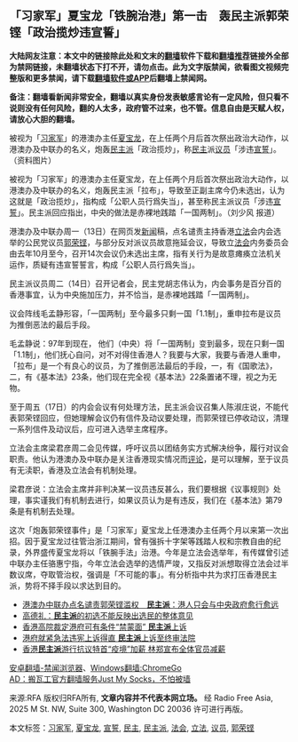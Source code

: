  <h2>「习家军」夏宝龙「铁腕治港」第一击　轰民主派郭荣铿「政治揽炒违宣誓」</h2> <p class="notice"><b>大陆网友注意：本文中的链接除此处和文末的<a href="https://github.com/bannedbook/fanqiang" >翻墙</a>软件下载和<a href="https://github.com/killgcd/justmysocks/blob/master/README.md">翻墙推荐</a>链接外全部为禁网链接，未翻墙状态下打不开，请勿点击。此为文字版禁闻，欲看图文视频完整版和更多禁闻，请下载<a href="https://github.com/bannedbook/fanqiang">翻墙软件或APP</a>后翻墙上禁闻网。</p><p>备注：翻墙看新闻非常安全，翻墙以真实身份发表敏感言论有一定风险，但只看不说则没有任何风险，翻的人太多，政府管不过来，也不管。信息自由是天赋人权，请放心大胆的翻墙。</b></p>  <div class="entry"> <p><span>被视为「<a href="https://www.bannedbook.org/bnews/tag/%e4%b9%a0%e5%ae%b6%e5%86%9b/" class="st_tag internal_tag" rel="tag" title="标签 习家军 下的日志">习家军</a>」的港澳办主任<a href="https://www.bannedbook.org/bnews/tag/%e5%a4%8f%e5%ae%9d%e9%be%99/" class="st_tag internal_tag" rel="tag" title="标签 夏宝龙 下的日志">夏宝龙</a>，在上任两个月后首次祭出政治大动作，以港澳办及中联办的名义，炮轰<a href="https://www.bannedbook.org/bnews/tag/%E6%B0%91%E4%B8%BB%E6%B4%BE/" class="st_tag internal_tag" rel="tag" title="标签 民主派 下的日志">民主派</a>「政治揽炒」，称<a href="https://www.bannedbook.org/bnews/tag/%e6%b0%91%e4%b8%bb/" class="st_tag internal_tag" rel="tag" title="标签 民主 下的日志">民主</a>派<a href="https://www.bannedbook.org/bnews/tag/%e8%ae%ae%e5%91%98/" class="st_tag internal_tag" rel="tag" title="标签 议员 下的日志">议员</a>「涉违<a href="https://www.bannedbook.org/bnews/tag/%E5%AE%A3%E8%AA%93/" class="st_tag internal_tag" rel="tag" title="标签 宣誓 下的日志">宣誓</a>」。（资料图片）</span></p> <p>被视为「习家军」的港澳办主任夏宝龙，在上任两个月后首次祭出政治大动作，以港澳办及中联办的名义，炮轰民主派「拉布」，导致至正副主席今仍未选出，认为这就是「政治揽炒」，指构成「公职人员行爲失当」，甚至称民主派议员「涉违<span class='wp_keywordlink'><a href="https://www.bannedbook.org/forum5/topic17.html" title="宣誓与预言" target="_blank">宣誓</a></span>」。民主派回应指出，中央的做法是赤裸地践踏「一国两制」。（刘少风  报道）</p>  <p>港澳办及中联办周一（13日）在网页发<span class='wp_keywordlink_affiliate'><a href="https://www.bannedbook.org/" title="新闻">新闻</a></span>稿，点名谴责主持香港<a href="https://www.bannedbook.org/bnews/tag/%E7%AB%8B%E6%B3%95/" class="st_tag internal_tag" rel="tag" title="标签 立法 下的日志">立法</a>会内会选举的公民党议员<a href="https://www.bannedbook.org/bnews/tag/%E9%83%AD%E8%8D%A3%E9%93%BF/" class="st_tag internal_tag" rel="tag" title="标签 郭荣铿 下的日志">郭荣铿</a>，与部分反对派议员故意拖延会议，导致立<a href="https://www.bannedbook.org/bnews/tag/%E6%B3%95%E4%BC%9A/" class="st_tag internal_tag" rel="tag" title="标签 法会 下的日志">法会</a>内务委员会由去年10月至今，召开14次会议仍未选出主席，指有关行为是故意瘫痪立法机关运作，质疑有违宣誓誓言，构成「公职人员行爲失当」。</p> <p>民主派议员周二（14日）召开记者会，民主党胡志伟认为，内会事务是百分百的香港事宜，认为中央施加压力，并不恰当，是赤裸地践踏「一国两制」。</p>  <p>议会阵线毛孟静形容，「一国两制」至今最多只剩一国「1.1制」，重申拉布是议员为推倒恶法的最后手段。</p> <p>毛孟静说：97年到现在， 他们（中央）将「一国两制」变到最多，现在只剩一国「1.1制」，他们抚心自问，对不对得住香港人？我要与大家，我要与香港人重申，「拉布」是一个有良心的议员，为了推倒恶法最后的手段，一，有《国歌法》，二，有《基本法》23条，他们现在完全视《基本法》22条置诸不理，视之为无物。</p>  <p>至于周五（17日）的内会会议有何处理方法，民主派会议召集人陈淑庄说，不能代表郭荣铿回应，但她理解会议仍有信件及动议要处理，而郭荣铿已停收动议，清理一系列信件及动议后，应可进入选举主席程序。</p> <p>立法会主席梁君彦周二会见传媒，呼吁议员以团结务实方式解决纷争，履行对议会职责。他认为港澳办及中联办是关注香港现实情况而<span class='wp_keywordlink_affiliate'><a href="https://www.bannedbook.org/bnews/comments/" title="新闻评论" target="_blank">评论</a></span>，是可以理解，至于议员有无渎职，香港及立法会有机制处理。</p>  <p>梁君彦说：立法会主席并非判决某一议员违反甚么，我们要根据《议事规则》处理，事实谨我们有机制去进行，如果议员认为是有违反，我们在《基本法》第79条是有机制去处理。</p> <p>这次「炮轰郭荣铿事件」是「习家军」夏宝龙上任港澳办主任两个月以来第一次出招。因于夏宝龙过往管治浙江期间，曾有强拆十字架等践踏人权和宗教自由的纪录，外界盛传夏宝龙将以「铁腕手法」治港。今年是立法会选举年，有传媒曾引述中联办主任骆惠宁指，今年立法会选举的选情严竣，又指反对派想取得立法会过半数议席，夺取管治权，强调是「不可能的事」。有分析指中共为求打压香港民主派，势将不择手段以求达到目的。</p> <ul class='op-related-articles' title='相关阅读'> <li><a href='https://www.bannedbook.org/bnews/headline/20200414/1311757.html' target='_blank'>港澳办中联办点名谴责郭荣铿滥权　<b>民主派</b>：港人只会与中央政府愈行愈远</a></li> <li><a href='https://www.bannedbook.org/bnews/baitai/20200413/1311370.html' target='_blank'>高德礼：<b>民主派</b>的初选不能反映出选民的整体意见</a></li> <li><a href='https://www.bannedbook.org/bnews/ssgc/20200410/1309650.html' target='_blank'>香港高院裁定港府可有条件“禁蒙面”  <b>民主派</b>上诉</a></li> <li><a href='https://www.bannedbook.org/bnews/renquan/20200410/1309612.html' target='_blank'>港府就紧急法违宪上诉得直 <b>民主派</b>上诉至终审法院</a></li> <li><a href='https://www.bannedbook.org/bnews/cnnews/hknews/20200409/1308942.html' target='_blank'>香港<b>民主派</b>游行抗议特首“疫境”加薪 林郑宣布全体官员减薪</a></li> </ul> <div class="texttj"> <a href="https://github.com/bannedbook/fanqiang/wiki/%E5%AE%89%E5%8D%93%E7%BF%BB%E5%A2%99-%E7%A6%81%E9%97%BB%E6%B5%8F%E8%A7%88%E5%99%A8" target="_blank">安卓翻墙-禁闻浏览器</a>、<a href="https://github.com/bannedbook/fanqiang/wiki/Chrome%E4%B8%80%E9%94%AE%E7%BF%BB%E5%A2%99%E5%8C%85" target="_blank">Windows翻墙:ChromeGo</a><br/> <a href="https://github.com/killgcd/justmysocks/blob/master/README.md" target="_blank">AD：搬瓦工官方翻墙服务Just My Socks，不怕被墙</a> </div><p>来源:RFA  版权归RFA所有, <strong>文章内容并不代表本网立场。</strong>  经 Radio Free Asia, 2025 M St. NW, Suite 300, Washington DC 20036 许可进行再版。</p><a name='sharetosocial'></a>           </div><!--END ENTRY--> <div class="postfooter"> <div>本文标签：<a href="https://www.bannedbook.org/bnews/tag/%e4%b9%a0%e5%ae%b6%e5%86%9b/" rel="tag">习家军</a>, <a href="https://www.bannedbook.org/bnews/tag/%e5%a4%8f%e5%ae%9d%e9%be%99/" rel="tag">夏宝龙</a>, <a href="https://www.bannedbook.org/bnews/tag/%E5%AE%A3%E8%AA%93/" rel="tag">宣誓</a>, <a href="https://www.bannedbook.org/bnews/tag/%e6%b0%91%e4%b8%bb/" rel="tag">民主</a>, <a href="https://www.bannedbook.org/bnews/tag/%E6%B0%91%E4%B8%BB%E6%B4%BE/" rel="tag">民主派</a>, <a href="https://www.bannedbook.org/bnews/tag/%E6%B3%95%E4%BC%9A/" rel="tag">法会</a>, <a href="https://www.bannedbook.org/bnews/tag/%E7%AB%8B%E6%B3%95/" rel="tag">立法</a>, <a href="https://www.bannedbook.org/bnews/tag/%e8%ae%ae%e5%91%98/" rel="tag">议员</a>, <a href="https://www.bannedbook.org/bnews/tag/%E9%83%AD%E8%8D%A3%E9%93%BF/" rel="tag">郭荣铿</a></div>  </div><!--END POSTFOOTER--> 